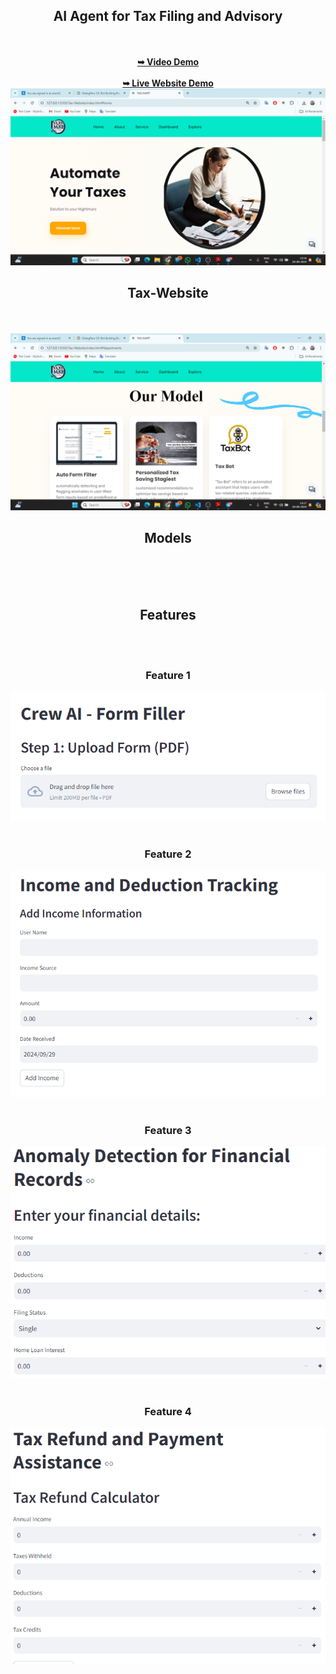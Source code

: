 <div align="center">
<h2>AI Agent for Tax Filing and Advisory </h2>
</div>
<br></br>
<div align="center">
   <a href="https://www.youtube.com/watch?v=AaxvfkI7mbM&ab_channel=ImranShaikh"><strong>➥ Video Demo</strong></a>
   <br><br>
   <a href="https://66f930a292c9be1cb3088b77--sage-bavarois-69fa5e.netlify.app/"><strong>➥ Live Website Demo</strong></a>
  
   <img src="Website-page.png" />
   <h2 align="center">Tax-Website</h2>
   <br><br>
   <img src="model-page.png">
   
   <h2 align="center">Models</h2>
   <br><br><br>
   
   <h2 align="center"><strong>Features</strong></h2>
   <br><br>
   <h3 align="center">Feature 1</h3>
   <img src="Screenshot 2024-09-29 131817.png">
<br><br>
   <h3 align="center">Feature 2</h3>
   <img src="Screenshot 2024-09-29 131936.png">
   <br><br>
   <h3 align="center">Feature 3</h3>
   <img src="Screenshot 2024-09-29 132002.png">
   <br><br>
   <h3 align="center">Feature 4</h3>
   <img src="Screenshot 2024-09-29 132029.png">



